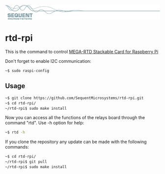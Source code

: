 [![rtd-rpi](readmeres/sequent.jpg)](https://www.sequentmicrosystems.com)

# rtd-rpi

This is the command to control [MEGA-RTD Stackable Card for Raspberry Pi](https://sequentmicrosystems.com/index.php?route=product/product&path=33&product_id=66)

Don't forget to enable I2C communication:
```bash
~$ sudo raspi-config
```

## Usage

```bash
~$ git clone https://github.com/SequentMicrosystems/rtd-rpi.git
~$ cd rtd-rpi/
~/rtd-rpi$ sudo make install
```

Now you can access all the functions of the relays board through the command "rtd". Use -h option for help:
```bash
~$ rtd -h
```

If you clone the repository any update can be made with the following commands:

```bash
~$ cd rtd-rpi/  
~/rtd-rpi$ git pull
~/rtd-rpi$ sudo make install
```  
